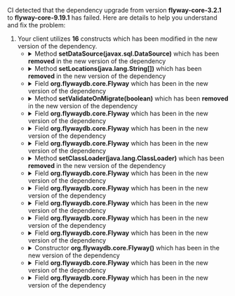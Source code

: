 CI detected that the dependency upgrade from version **flyway-core-3.2.1** to **flyway-core-9.19.1** has failed. Here are details to help you understand and fix the problem:
1. Your client utilizes **16** constructs which has been modified in the new version of the dependency.
   * <details>
        <summary>Method <b>setDataSource(javax.sql.DataSource)</b> which has been <b>removed</b> in the new version of the dependency</summary>
            
        * <details>
          <summary>The failure is identified from the logs generated in the build process. </summary>
          
            *   >[[ERROR] /nem/nis/src/main/java/org/nem/specific/deploy/appconfig/NisAppConfig.java:[109,23] cannot find symbol<br>&nbsp;&nbsp;&nbsp;&nbsp;  symbol:   method setDataSource(javax.sql.DataSource)
  location: variable flyway of type org.flywaydb.core.Flyway
](https://github.com/chains-project/breaking-good/actions/runs/8110103454/job/22166641300#step:4:1967)
            *   An error was detected in line 109 which is making use of an outdated API.
             ``` java
             109   flyway.setDataSource(this.dataSource());
            ```

          </details>
            
        To resolve this issue, there are alternative options available in the new version of the dependency that can replace the incompatible method currently used in the client. You can consider substituting the existing method with one of the following options provided by the new version of the dependency
        ``` java
        void setDataSource(String,String,String);
        ```
     </details>
   * <details>
        <summary>Method <b>setLocations(java.lang.String[])</b> which has been <b>removed</b> in the new version of the dependency</summary>
            
        * <details>
          <summary>The failure is identified from the logs generated in the build process. </summary>
          
            *   >[[ERROR] /nem/nis/src/main/java/org/nem/specific/deploy/appconfig/NisAppConfig.java:[111,23] cannot find symbol<br>&nbsp;&nbsp;&nbsp;&nbsp;  symbol:   method setLocations(java.lang.String)
  location: variable flyway of type org.flywaydb.core.Flyway
](https://github.com/chains-project/breaking-good/actions/runs/8110103454/job/22166641300#step:4:1969)
            *   An error was detected in line 111 which is making use of an outdated API.
             ``` java
             111   flyway.setLocations(prop.getProperty("flyway.locations"));
            ```

          </details>
            
        To resolve this issue, there are alternative options available in the new version of the dependency that can replace the incompatible method currently used in the client. You can consider substituting the existing method with one of the following options provided by the new version of the dependency
        ``` java
        void setLocations(Location[]);
        ```
     </details>
   * <details>
        <summary>Field <b>org.flywaydb.core.Flyway</b> which has been <b></b> in the new version of the dependency</summary>
            
        * <details>
          <summary>The failure is identified from the logs generated in the build process. </summary>
          
            *   >[[ERROR] /nem/nis/src/main/java/org/nem/specific/deploy/appconfig/NisAppConfig.java:[110,23] cannot find symbol<br>&nbsp;&nbsp;&nbsp;&nbsp;  symbol:   method setClassLoader(java.lang.ClassLoader)
  location: variable flyway of type org.flywaydb.core.Flyway
](https://github.com/chains-project/breaking-good/actions/runs/8110103454/job/22166641300#step:4:1968)
            *   An error was detected in line 110 which is making use of an outdated API.
             ``` java
             110   setClassLoader(java.lang.ClassLoader);
            ```

          </details>
            
     </details>
   * <details>
        <summary>Method <b>setValidateOnMigrate(boolean)</b> which has been <b>removed</b> in the new version of the dependency</summary>
            
        * <details>
          <summary>The failure is identified from the logs generated in the build process. </summary>
          
            *   >[[ERROR] /nem/nis/src/main/java/org/nem/specific/deploy/appconfig/NisAppConfig.java:[112,23] cannot find symbol<br>&nbsp;&nbsp;&nbsp;&nbsp;  symbol:   method setValidateOnMigrate(java.lang.Boolean)
  location: variable flyway of type org.flywaydb.core.Flyway
](https://github.com/chains-project/breaking-good/actions/runs/8110103454/job/22166641300#step:4:1970)
            *   An error was detected in line 112 which is making use of an outdated API.
             ``` java
             112   flyway.setValidateOnMigrate(java.lang.Boolean.valueOf(prop.getProperty("flyway.validate")));
            ```

          </details>
            
        To resolve this issue, there are alternative options available in the new version of the dependency that can replace the incompatible method currently used in the client. You can consider substituting the existing method with one of the following options provided by the new version of the dependency
        ``` java
        void setValidateOnMigrate(Boolean);
        ```
     </details>
   * <details>
        <summary>Field <b>org.flywaydb.core.Flyway</b> which has been <b></b> in the new version of the dependency</summary>
            
        * <details>
          <summary>The failure is identified from the logs generated in the build process. </summary>
          
            *   >[[ERROR] /nem/nis/src/main/java/org/nem/specific/deploy/appconfig/NisAppConfig.java:[112,23] cannot find symbol<br>&nbsp;&nbsp;&nbsp;&nbsp;  symbol:   method setValidateOnMigrate(java.lang.Boolean)
  location: variable flyway of type org.flywaydb.core.Flyway
](https://github.com/chains-project/breaking-good/actions/runs/8110103454/job/22166641300#step:4:1970)
            *   An error was detected in line 112 which is making use of an outdated API.
             ``` java
             112   flyway;
            ```

          </details>
            
     </details>
   * <details>
        <summary>Field <b>org.flywaydb.core.Flyway</b> which has been <b></b> in the new version of the dependency</summary>
            
        * <details>
          <summary>The failure is identified from the logs generated in the build process. </summary>
          
            *   >[[ERROR] /nem/nis/src/main/java/org/nem/specific/deploy/appconfig/NisAppConfig.java:[112,23] cannot find symbol<br>&nbsp;&nbsp;&nbsp;&nbsp;  symbol:   method setValidateOnMigrate(java.lang.Boolean)
  location: variable flyway of type org.flywaydb.core.Flyway
](https://github.com/chains-project/breaking-good/actions/runs/8110103454/job/22166641300#step:4:1970)
            *   An error was detected in line 112 which is making use of an outdated API.
             ``` java
             112   setValidateOnMigrate(boolean);
            ```

          </details>
            
     </details>
   * <details>
        <summary>Field <b>org.flywaydb.core.Flyway</b> which has been <b></b> in the new version of the dependency</summary>
            
        * <details>
          <summary>The failure is identified from the logs generated in the build process. </summary>
          
            *   >[[ERROR] /nem/nis/src/main/java/org/nem/specific/deploy/appconfig/NisAppConfig.java:[108,57] constructor Flyway in class org.flywaydb.core.Flyway cannot be applied to given types;<br>&nbsp;&nbsp;&nbsp;&nbsp;  required: org.flywaydb.core.api.configuration.Configuration
  found: no arguments
  reason: actual and formal argument lists differ in length
](https://github.com/chains-project/breaking-good/actions/runs/8110103454/job/22166641300#step:4:1966)
            *   An error was detected in line 108 which is making use of an outdated API.
             ``` java
             108   new org.flywaydb.core.Flyway();
            ```

          </details>
            
     </details>
   * <details>
        <summary>Method <b>setClassLoader(java.lang.ClassLoader)</b> which has been <b>removed</b> in the new version of the dependency</summary>
            
        * <details>
          <summary>The failure is identified from the logs generated in the build process. </summary>
          
            *   >[[ERROR] /nem/nis/src/main/java/org/nem/specific/deploy/appconfig/NisAppConfig.java:[110,23] cannot find symbol<br>&nbsp;&nbsp;&nbsp;&nbsp;  symbol:   method setClassLoader(java.lang.ClassLoader)
  location: variable flyway of type org.flywaydb.core.Flyway
](https://github.com/chains-project/breaking-good/actions/runs/8110103454/job/22166641300#step:4:1968)
            *   An error was detected in line 110 which is making use of an outdated API.
             ``` java
             110   flyway.setClassLoader(org.nem.specific.deploy.appconfig.NisAppConfig.class.getClassLoader());
            ```

          </details>
            
        To resolve this issue, there are alternative options available in the new version of the dependency that can replace the incompatible method currently used in the client. You can consider substituting the existing method with one of the following options provided by the new version of the dependency
        ``` java
        void setClassLoader(ClassLoader);
        ```
     </details>
   * <details>
        <summary>Field <b>org.flywaydb.core.Flyway</b> which has been <b></b> in the new version of the dependency</summary>
            
        * <details>
          <summary>The failure is identified from the logs generated in the build process. </summary>
          
            *   >[[ERROR] /nem/nis/src/main/java/org/nem/specific/deploy/appconfig/NisAppConfig.java:[109,23] cannot find symbol<br>&nbsp;&nbsp;&nbsp;&nbsp;  symbol:   method setDataSource(javax.sql.DataSource)
  location: variable flyway of type org.flywaydb.core.Flyway
](https://github.com/chains-project/breaking-good/actions/runs/8110103454/job/22166641300#step:4:1967)
            *   An error was detected in line 109 which is making use of an outdated API.
             ``` java
             109   flyway;
            ```

          </details>
            
     </details>
   * <details>
        <summary>Field <b>org.flywaydb.core.Flyway</b> which has been <b></b> in the new version of the dependency</summary>
            
        * <details>
          <summary>The failure is identified from the logs generated in the build process. </summary>
          
            *   >[[ERROR] /nem/nis/src/main/java/org/nem/specific/deploy/appconfig/NisAppConfig.java:[111,23] cannot find symbol<br>&nbsp;&nbsp;&nbsp;&nbsp;  symbol:   method setLocations(java.lang.String)
  location: variable flyway of type org.flywaydb.core.Flyway
](https://github.com/chains-project/breaking-good/actions/runs/8110103454/job/22166641300#step:4:1969)
            *   An error was detected in line 111 which is making use of an outdated API.
             ``` java
             111   setLocations(java.lang.String[]);
            ```

          </details>
            
     </details>
   * <details>
        <summary>Field <b>org.flywaydb.core.Flyway</b> which has been <b></b> in the new version of the dependency</summary>
            
        * <details>
          <summary>The failure is identified from the logs generated in the build process. </summary>
          
            *   >[[ERROR] /nem/nis/src/main/java/org/nem/specific/deploy/appconfig/NisAppConfig.java:[108,57] constructor Flyway in class org.flywaydb.core.Flyway cannot be applied to given types;<br>&nbsp;&nbsp;&nbsp;&nbsp;  required: org.flywaydb.core.api.configuration.Configuration
  found: no arguments
  reason: actual and formal argument lists differ in length
](https://github.com/chains-project/breaking-good/actions/runs/8110103454/job/22166641300#step:4:1966)
            *   An error was detected in line 108 which is making use of an outdated API.
             ``` java
             108   new org.flywaydb.core.Flyway();
            ```

          </details>
            
     </details>
   * <details>
        <summary>Field <b>org.flywaydb.core.Flyway</b> which has been <b></b> in the new version of the dependency</summary>
            
        * <details>
          <summary>The failure is identified from the logs generated in the build process. </summary>
          
            *   >[[ERROR] /nem/nis/src/main/java/org/nem/specific/deploy/appconfig/NisAppConfig.java:[108,57] constructor Flyway in class org.flywaydb.core.Flyway cannot be applied to given types;<br>&nbsp;&nbsp;&nbsp;&nbsp;  required: org.flywaydb.core.api.configuration.Configuration
  found: no arguments
  reason: actual and formal argument lists differ in length
](https://github.com/chains-project/breaking-good/actions/runs/8110103454/job/22166641300#step:4:1966)
            *   An error was detected in line 108 which is making use of an outdated API.
             ``` java
             108   final org.flywaydb.core.Flyway flyway = new org.flywaydb.core.Flyway();
            ```

          </details>
            
     </details>
   * <details>
        <summary>Field <b>org.flywaydb.core.Flyway</b> which has been <b></b> in the new version of the dependency</summary>
            
        * <details>
          <summary>The failure is identified from the logs generated in the build process. </summary>
          
            *   >[[ERROR] /nem/nis/src/main/java/org/nem/specific/deploy/appconfig/NisAppConfig.java:[109,23] cannot find symbol<br>&nbsp;&nbsp;&nbsp;&nbsp;  symbol:   method setDataSource(javax.sql.DataSource)
  location: variable flyway of type org.flywaydb.core.Flyway
](https://github.com/chains-project/breaking-good/actions/runs/8110103454/job/22166641300#step:4:1967)
            *   An error was detected in line 109 which is making use of an outdated API.
             ``` java
             109   setDataSource(javax.sql.DataSource);
            ```

          </details>
            
     </details>
   * <details>
        <summary>Constructor <b>org.flywaydb.core.Flyway()</b> which has been <b></b> in the new version of the dependency</summary>
            
        * <details>
          <summary>The failure is identified from the logs generated in the build process. </summary>
          
            *   >[[ERROR] /nem/nis/src/main/java/org/nem/specific/deploy/appconfig/NisAppConfig.java:[108,57] constructor Flyway in class org.flywaydb.core.Flyway cannot be applied to given types;<br>&nbsp;&nbsp;&nbsp;&nbsp;  required: org.flywaydb.core.api.configuration.Configuration
  found: no arguments
  reason: actual and formal argument lists differ in length
](https://github.com/chains-project/breaking-good/actions/runs/8110103454/job/22166641300#step:4:1966)
            *   An error was detected in line 108 which is making use of an outdated API.
             ``` java
             108   new org.flywaydb.core.Flyway();
            ```

          </details>
            
     </details>
   * <details>
        <summary>Field <b>org.flywaydb.core.Flyway</b> which has been <b></b> in the new version of the dependency</summary>
            
        * <details>
          <summary>The failure is identified from the logs generated in the build process. </summary>
          
            *   >[[ERROR] /nem/nis/src/main/java/org/nem/specific/deploy/appconfig/NisAppConfig.java:[111,23] cannot find symbol<br>&nbsp;&nbsp;&nbsp;&nbsp;  symbol:   method setLocations(java.lang.String)
  location: variable flyway of type org.flywaydb.core.Flyway
](https://github.com/chains-project/breaking-good/actions/runs/8110103454/job/22166641300#step:4:1969)
            *   An error was detected in line 111 which is making use of an outdated API.
             ``` java
             111   flyway;
            ```

          </details>
            
     </details>
   * <details>
        <summary>Field <b>org.flywaydb.core.Flyway</b> which has been <b></b> in the new version of the dependency</summary>
            
        * <details>
          <summary>The failure is identified from the logs generated in the build process. </summary>
          
            *   >[[ERROR] /nem/nis/src/main/java/org/nem/specific/deploy/appconfig/NisAppConfig.java:[110,23] cannot find symbol<br>&nbsp;&nbsp;&nbsp;&nbsp;  symbol:   method setClassLoader(java.lang.ClassLoader)
  location: variable flyway of type org.flywaydb.core.Flyway
](https://github.com/chains-project/breaking-good/actions/runs/8110103454/job/22166641300#step:4:1968)
            *   An error was detected in line 110 which is making use of an outdated API.
             ``` java
             110   flyway;
            ```

          </details>
            
     </details>


